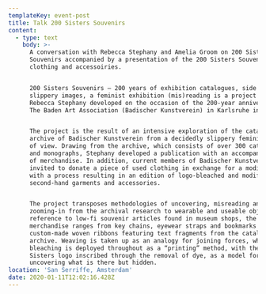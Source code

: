 ```yaml
---
templateKey: event-post
title: Talk 200 Sisters Souvenirs
content:
  - type: text
    body: >-
      A conversation with Rebecca Stephany and Amelia Groom on 200 Sisters
      Souvenirs accompanied by a presentation of the 200 Sisters Souvenirs
      clothing and accessoiries.


      200 Sisters Souvenirs – 200 years of exhibition catalogues, side notes and
      slippery images, a feminist exhibition (mis)reading is a project by
      Rebecca Stephany developed on the occasion of the 200-year anniversary of
      The Baden Art Association (Badischer Kunstverein) in Karlsruhe in 2018.


      The project is the result of an intensive exploration of the catalogue
      archive of Badischer Kunstverein from a decidedly slippery feminist point
      of view. Drawing from the archive, which consists of over 300 catalogues
      and monographs, Stephany developed a publication with an accompanying line
      of merchandise. In addition, current members of Badischer Kunstverein were
      invited to donate a piece of used clothing in exchange for a modified one,
      with a process resulting in an edition of logo-bleached and modified
      second-hand garments and accessories.


      The project transposes methodologies of uncovering, misreading and
      zooming-in from the archival research to wearable and useable objects. In
      reference to low-fi souvenir articles found in museum shops, the
      merchandise ranges from key chains, eyewear straps and bookmarks to
      custom-made woven ribbons featuring text fragments from the catalogue
      archive. Weaving is taken up as an analogy for joining forces, while
      bleaching is deployed throughout as a “printing” method, with the 200
      Sisters logo inscribed through the removal of dye, as a model for
      uncovering what is there but hidden.
location: 'San Serriffe, Amsterdam'
date: 2020-01-11T12:02:16.428Z
---
```

